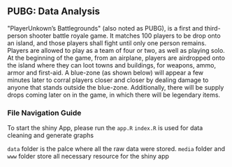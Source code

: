 ## PUBG: Data Analysis

"PlayerUnkown’s Battlegrounds" (also noted as PUBG), is a first and third-person shooter battle royale game. It matches 100 players to be drop onto an island, and those players shall fight until only one person remains. Players are allowed to play as a team of four or two, as well as playing solo. At the beginning of the game, from an airplane, players are airdropped onto the island where they can loot towns and buildings, for weapons, ammo, armor and first-aid. A blue-zone (as shown below) will appear a few minutes later to corral players closer and closer by dealing damage to anyone that stands outside the blue-zone. Additionally, there will be supply drops coming later on in the game, in which there will be legendary items.

### File Navigation Guide

To start the shiny App, please run the `app.R`
`index.R` is used for data cleaning and generate graphs

`data` folder is the palce where all the raw data were stored.
`media` folder and `www` folder store all necessary resource for the shiny app
